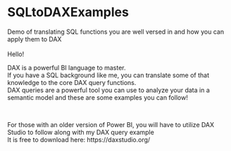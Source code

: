 # SQLtoDAXExamples
Demo of translating SQL functions you are well versed in and how you can apply them to DAX <br>
<br>
Hello! <br>
<p>DAX is a powerful BI language to master.<br>
If you have a SQL background like me, you can translate some of that knowledge to the core DAX query functions. <br>
DAX queries are a powerful tool you can use to analyze your data in a semantic model and these are some examples you can follow!<br></p> 
<br>
<p> For those with an older version of Power BI, you will have to utilize DAX Studio to follow along with my DAX query example <br>
It is free to download here: https://daxstudio.org/
